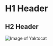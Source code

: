 # <h1>H1 Header
## <h2>H2 Header
![Image of Yaktocat](https://octodex.github.com/images/yaktocat.png)
